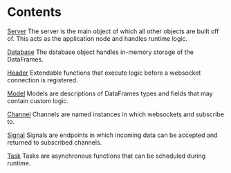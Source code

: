 # Contents
[Server](server.md)
The server is the main object of which all other objects are built off of. This acts as the application node and handles
runtime logic. 

[Database](database.md)
The database object handles in-memory storage of the DataFrames. 

[Header](header.md)
Extendable functions that execute logic before a websocket connection is registered.

[Model](model.md)
Models are descriptions of DataFrames types and fields that may contain custom logic.

[Channel](channel.md)
Channels are named instances in which websockets and subscribe to.

[Signal](signal.md)
Signals are endpoints in which incoming data can be accepted and returned to subscribed channels.

[Task](task.md)
Tasks are asynchronous functions that can be scheduled during runtime.
